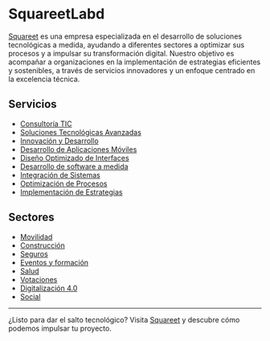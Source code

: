 # SquareetLabd

[Squareet](https://www.squareet.com) es una empresa especializada en el desarrollo de soluciones tecnológicas a medida, ayudando a diferentes sectores a optimizar sus procesos y a impulsar su transformación digital. Nuestro objetivo es acompañar a organizaciones en la implementación de estrategias eficientes y sostenibles, a través de servicios innovadores y un enfoque centrado en la excelencia técnica.

## Servicios

- [Consultoría TIC](https://www.squareet.com/consultoria-tecnologica)  
- [Soluciones Tecnológicas Avanzadas](https://www.squareet.com/soluciones-tecnologicas-avanzadas)  
- [Innovación y Desarrollo](https://www.squareet.com/innovacion-y-desarrollo)  
- [Desarrollo de Aplicaciones Móviles](https://www.squareet.com/desarrollo-de-aplicaciones-para-moviles)  
- [Diseño Optimizado de Interfaces](https://www.squareet.com/desarrollo-optimizado-de-interfaces)  
- [Desarrollo de software a medida](https://www.squareet.com/desarrollo-de-software)  
- [Integración de Sistemas](https://www.squareet.com/integracion-de-sistemas)  
- [Optimización de Procesos](https://www.squareet.com/optimizacion-de-procesos)  
- [Implementación de Estrategias](https://www.squareet.com/implementacion-de-estrategias)

## Sectores

- [Movilidad](https://www.squareet.com/movilidad)  
- [Construcción](https://www.squareet.com/contech)  
- [Seguros](https://www.squareet.com/insurtech)  
- [Eventos y formación](https://www.squareet.com/events)  
- [Salud](https://www.squareet.com/healthtech)  
- [Votaciones](https://www.squareet.com/votetech)  
- [Digitalización 4.0](https://www.squareet.com/digitalization)  
- [Social](https://www.squareet.com/social)

---

¿Listo para dar el salto tecnológico? Visita [Squareet](https://www.squareet.com) y descubre cómo podemos impulsar tu proyecto.
